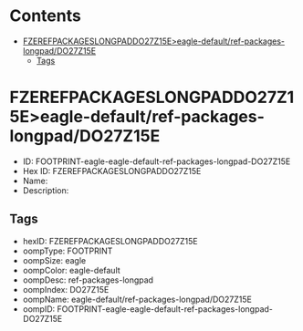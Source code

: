 



Contents
========

* [FZEREFPACKAGESLONGPADDO27Z15E>eagle-default/ref-packages-longpad/DO27Z15E](#fzerefpackageslongpaddo27z15eeagle-defaultref-packages-longpaddo27z15e)
	* [Tags](#tags)

# FZEREFPACKAGESLONGPADDO27Z15E>eagle-default/ref-packages-longpad/DO27Z15E

- ID: FOOTPRINT-eagle-eagle-default-ref-packages-longpad-DO27Z15E
- Hex ID: FZEREFPACKAGESLONGPADDO27Z15E
- Name: 
- Description: 

## Tags

- hexID: FZEREFPACKAGESLONGPADDO27Z15E
- oompType: FOOTPRINT
- oompSize: eagle
- oompColor: eagle-default
- oompDesc: ref-packages-longpad
- oompIndex: DO27Z15E
- oompName: eagle-default/ref-packages-longpad/DO27Z15E
- oompID: FOOTPRINT-eagle-eagle-default-ref-packages-longpad-DO27Z15E
